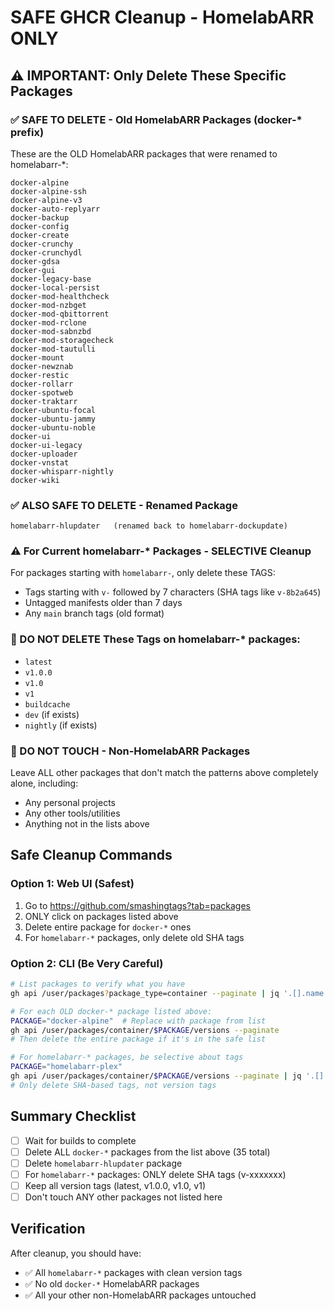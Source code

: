 # SAFE GHCR Cleanup - HomelabARR ONLY

## ⚠️ IMPORTANT: Only Delete These Specific Packages

### ✅ SAFE TO DELETE - Old HomelabARR Packages (docker-* prefix)
These are the OLD HomelabARR packages that were renamed to homelabarr-*:

```
docker-alpine
docker-alpine-ssh
docker-alpine-v3
docker-auto-replyarr
docker-backup
docker-config
docker-create
docker-crunchy
docker-crunchydl
docker-gdsa
docker-gui
docker-legacy-base
docker-local-persist
docker-mod-healthcheck
docker-mod-nzbget
docker-mod-qbittorrent
docker-mod-rclone
docker-mod-sabnzbd
docker-mod-storagecheck
docker-mod-tautulli
docker-mount
docker-newznab
docker-restic
docker-rollarr
docker-spotweb
docker-traktarr
docker-ubuntu-focal
docker-ubuntu-jammy
docker-ubuntu-noble
docker-ui
docker-ui-legacy
docker-uploader
docker-vnstat
docker-whisparr-nightly
docker-wiki
```

### ✅ ALSO SAFE TO DELETE - Renamed Package
```
homelabarr-hlupdater   (renamed back to homelabarr-dockupdate)
```

### ⚠️ For Current homelabarr-* Packages - SELECTIVE Cleanup

For packages starting with `homelabarr-`, only delete these TAGS:
- Tags starting with `v-` followed by 7 characters (SHA tags like `v-8b2a645`)
- Untagged manifests older than 7 days
- Any `main` branch tags (old format)

### 🛑 DO NOT DELETE These Tags on homelabarr-* packages:
- `latest`
- `v1.0.0`
- `v1.0`
- `v1`
- `buildcache`
- `dev` (if exists)
- `nightly` (if exists)

### 🚫 DO NOT TOUCH - Non-HomelabARR Packages
Leave ALL other packages that don't match the patterns above completely alone, including:
- Any personal projects
- Any other tools/utilities
- Anything not in the lists above

## Safe Cleanup Commands

### Option 1: Web UI (Safest)
1. Go to https://github.com/smashingtags?tab=packages
2. ONLY click on packages listed above
3. Delete entire package for `docker-*` ones
4. For `homelabarr-*` packages, only delete old SHA tags

### Option 2: CLI (Be Very Careful)
```bash
# List packages to verify what you have
gh api /user/packages?package_type=container --paginate | jq '.[].name' | sort

# For each OLD docker-* package listed above:
PACKAGE="docker-alpine"  # Replace with package from list
gh api /user/packages/container/$PACKAGE/versions --paginate
# Then delete the entire package if it's in the safe list

# For homelabarr-* packages, be selective about tags
PACKAGE="homelabarr-plex"
gh api /user/packages/container/$PACKAGE/versions --paginate | jq '.[] | select(.metadata.container.tags[] | startswith("v-")) | .id'
# Only delete SHA-based tags, not version tags
```

## Summary Checklist

- [ ] Wait for builds to complete
- [ ] Delete ALL `docker-*` packages from the list above (35 total)
- [ ] Delete `homelabarr-hlupdater` package
- [ ] For `homelabarr-*` packages: ONLY delete SHA tags (v-xxxxxxx)
- [ ] Keep all version tags (latest, v1.0.0, v1.0, v1)
- [ ] Don't touch ANY other packages not listed here

## Verification
After cleanup, you should have:
- ✅ All `homelabarr-*` packages with clean version tags
- ✅ No old `docker-*` HomelabARR packages
- ✅ All your other non-HomelabARR packages untouched